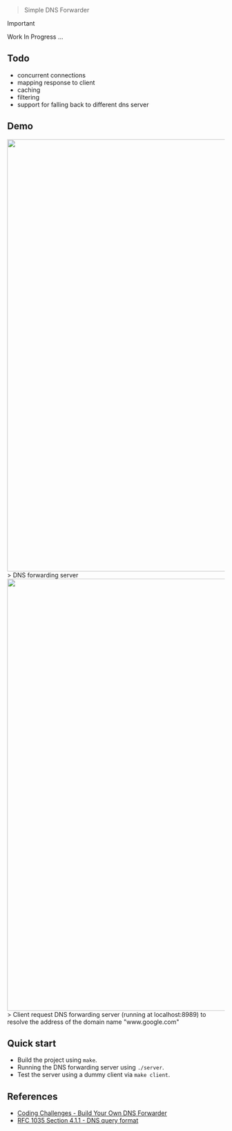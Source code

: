> Simple DNS Forwarder

> [!IMPORTANT]
> Work In Progress ...

## Todo
- concurrent connections
- mapping response to client
- caching
- filtering
- support for falling back to different dns server

## Demo
<image src="./images/server.png" width="1000">
> DNS forwarding server
<image src="./images/client.png" width="1000">
> Client request DNS forwarding server (running at localhost:8989) to resolve the address of the domain name "www.google.com"

## Quick start
- Build the project using `make`.
- Running the DNS forwarding server using `./server`.
- Test the server using a dummy client via `make client`.

## References
- [Coding Challenges - Build Your Own DNS Forwarder](https://codingchallenges.fyi/challenges/challenge-dns-forwarder)
- [RFC 1035 Section 4.1.1 - DNS query format](https://datatracker.ietf.org/doc/html/rfc1035#section-4.1)
